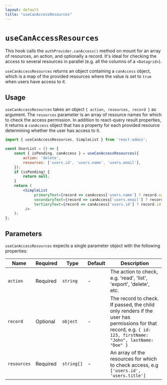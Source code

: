 ```yaml
---
layout: default
title: "useCanAccessResources"
---
```


# `useCanAccessResources`

This hook calls the `authProvider.canAccess()` method on mount for an array of resources, an action, and optionally a record. It's ideal for checking the access to several resources in parallel (e.g. all the columns of a `<Datagrid>`). 

`useCanAccessResources` returns an object containing a `canAccess` object, which is a map of the provided resources where the value is set to `true` when users have access to it. 

## Usage

`useCanAccessResources` takes an object `{ action, resources, record }` as argument. The `resources` parameter is an array of resource names for which to check the access permission. In addition to react-query result properties, it returns a `canAccess` object that has a property for each provided resource determining whether the user has access to it.

```jsx
import { useCanAccessResources, SimpleList } from 'react-admin';

const UserList = () => {
    const { isPending, canAccess } = useCanAccessResources({
        action: 'delete',
        resources: ['users.id', 'users.name', 'users.email'],
    });
    if (isPending) {
        return null;
    }
    return (
        <SimpleList
             primaryText={record => canAccess['users.name'] ? record.name : ''}
             secondaryText={record => canAccess['users.email'] ? record.email : ''}
             tertiaryText={record => canAccess['users.id'] ? record.id : ''}
         />
    );
};
```

## Parameters

`useCanAccessResources` expects a single parameter object with the following properties:

| Name | Required | Type | Default | Description |
| --- | --- | --- | --- | --- |
| `action` | Required | `string` | - | The action to check, e.g. 'read', 'list', 'export', 'delete', etc. |
| `record` | Optional | `object` | - | The record to check. If passed, the child only renders if the user has permissions for that record, e.g. `{ id: 123, firstName: "John", lastName: "Doe" }` |
| `resources` | Required | `string[]` | - | An array of the resources for which to check access, e.g `['users.id', 'users.title']` |

